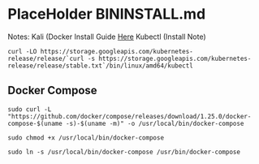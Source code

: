 # PlaceHolder BININSTALL.md

Notes: Kali (Docker Install Guide [Here](https://medium.com/@airman604/installing-docker-in-kali-linux-2017-1-fbaa4d1447fe)
       Kubectl (Install Note) 

```
curl -LO https://storage.googleapis.com/kubernetes-release/release/`curl -s https://storage.googleapis.com/kubernetes-release/release/stable.txt`/bin/linux/amd64/kubectl
```

## Docker Compose
```
sudo curl -L "https://github.com/docker/compose/releases/download/1.25.0/docker-compose-$(uname -s)-$(uname -m)" -o /usr/local/bin/docker-compose

sudo chmod +x /usr/local/bin/docker-compose

sudo ln -s /usr/local/bin/docker-compose /usr/bin/docker-compose

```


